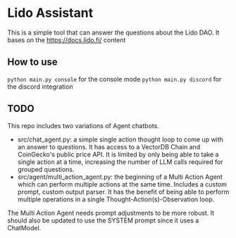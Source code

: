 # Lido Assistant

This is a simple tool that can answer the questions about the Lido DAO.
It bases on the https://docs.lido.fi/ content

## How to use

`python main.py console` for the console mode
`python main.py discord` for the discord integration

## TODO

This repo includes two variations of Agent chatbots.

-   src/chat_agent.py: a simple single action thought loop to come up with an answer to questions. It has access to a VectorDB Chain and CoinGecko's public price API. It is limited by only being able to take a single action at a time, increasing the number of LLM calls required for grouped questions.
-   src/agent/multi_action_agent.py: the beginning of a Multi Action Agent which can perform multiple actions at the same time. Includes a custom prompt, custom output parser. It has the benefit of being able to perform multiple operations in a single Thought-Action(s)-Observation loop.

The Multi Action Agent needs prompt adjustments to be more robust. It should also be updated to use the SYSTEM prompt since it uses a ChatModel.

